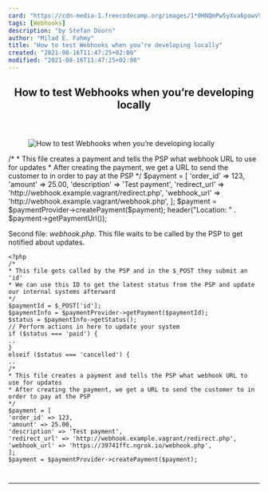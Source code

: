 ```yaml
---
card: "https://cdn-media-1.freecodecamp.org/images/1*0HNQmPw5yXva6powvVwn5Q.jpeg"
tags: [Webhooks]
description: "by Stefan Doorn"
author: "Milad E. Fahmy"
title: "How to test Webhooks when you’re developing locally"
created: "2021-08-16T11:47:25+02:00"
modified: "2021-08-16T11:47:25+02:00"
---
```

<div class="site-wrapper">
<main id="site-main" class="site-main outer">
<div class="inner">
<article class="post-full post tag-webhooks tag-vagrant tag-technology tag-development tag-programming ">
<header class="post-full-header">
<h1 class="post-full-title">How to test Webhooks when you’re developing locally</h1>
</header>
<figure class="post-full-image">
<picture>
<source media="(max-width: 700px)" sizes="1px" srcset="data:image/gif;base64,R0lGODlhAQABAIAAAAAAAP///yH5BAEAAAAALAAAAAABAAEAAAIBRAA7 1w">
<source media="(min-width: 701px)" sizes="(max-width: 800px) 400px,
(max-width: 1170px) 700px,
1400px" srcset="https://cdn-media-1.freecodecamp.org/images/1*0HNQmPw5yXva6powvVwn5Q.jpeg 300w,
https://cdn-media-1.freecodecamp.org/images/1*0HNQmPw5yXva6powvVwn5Q.jpeg 600w,
https://cdn-media-1.freecodecamp.org/images/1*0HNQmPw5yXva6powvVwn5Q.jpeg 1000w,
https://cdn-media-1.freecodecamp.org/images/1*0HNQmPw5yXva6powvVwn5Q.jpeg 2000w">
<img onerror="this.style.display='none'" src="https://cdn-media-1.freecodecamp.org/images/1*0HNQmPw5yXva6powvVwn5Q.jpeg" alt="How to test Webhooks when you’re developing locally">
</picture>
</figure>
<section class="post-full-content">
<div class="post-content medium-migrated-article">
/*
* This file creates a payment and tells the PSP what webhook URL to use for updates
* After creating the payment, we get a URL to send the customer to in order to pay at the PSP
*/
$payment = [
'order_id' =&gt; 123,
'amount' =&gt; 25.00,
'description' =&gt; 'Test payment',
'redirect_url' =&gt; 'http://webhook.example.vagrant/redirect.php',
'webhook_url' =&gt; 'http://webhook.example.vagrant/webhook.php',
];
$payment = $paymentProvider-&gt;createPayment($payment);
header("Location: " . $payment-&gt;getPaymentUrl());</code></pre><p>Second file: <em>webhook.php</em>. This file waits to be called by the PSP to get notified about updates.</p><pre><code class="language-php">&lt;?php
/*
* This file gets called by the PSP and in the $_POST they submit an 'id'
* We can use this ID to get the latest status from the PSP and update our internal systems afterward
*/
$paymentId = $_POST['id'];
$paymentInfo = $paymentProvider-&gt;getPayment($paymentId);
$status = $paymentInfo-&gt;getStatus();
// Perform actions in here to update your system
if ($status === 'paid') {
..
}
elseif ($status === 'cancelled') {
..
/*
* This file creates a payment and tells the PSP what webhook URL to use for updates
* After creating the payment, we get a URL to send the customer to in order to pay at the PSP
*/
$payment = [
'order_id' =&gt; 123,
'amount' =&gt; 25.00,
'description' =&gt; 'Test payment',
'redirect_url' =&gt; 'http://webhook.example.vagrant/redirect.php',
'webhook_url' =&gt; 'https://39741ffc.ngrok.io/webhook.php',
];
$payment = $paymentProvider-&gt;createPayment($payment);
</div>
<hr>
</section>
</article>
</div>
</main>
</div>
<!-- Google Tag Manager (noscript) -->
<!-- End Google Tag Manager (noscript) -->
